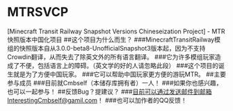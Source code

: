 # MTRSVCP
[Minecraft Transit Railway Snapshot Versions Chineseization Project] - MTR快照版本中国化项目
##这个项目为什么而生？
###MinecraftTransitRailway模组的快照版本自从3.0.0-beta8-UnofficialSnapshot3版本起，因为不支持Crowdin翻译，从而失去了除英文外的所有语言翻译。
###它为许多模组玩家造成了不便，包括语言上的障碍。（英文学的好的人请忽略此段）
###这个项目的诞生就是为了方便中国玩家。
###它可以帮助中国玩家更方便的游玩MTR。
##主要参与成员
###目前就Cmbself（本储存库拥有者）一人！
###如果你也感兴趣，也可以一起参与！
##反馈Bug？提建议？
###目前可以通过发送邮件到邮箱InterestingCmbself@gamil.com！
###也可以加作者的QQ反馈！
